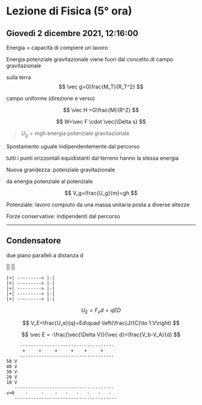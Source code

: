 # Lezione di Fisica (5° ora)
## Giovedì 2 dicembre 2021, 12:16:00

Energia = capacità di compiere un lavoro


Energia potenziale gravitazionale
viene fuori dal concetto di campo gravitazionale

sulla terra
$$
\vec g=G\frac{M_T}{R_T^2}
$$

campo uniforme (direzione e verso)


$$
\vec H =G\frac{M}{R^2}
$$



$$
W=\vec F \cdot \vec{\Delta s}
$$

> $U_g=mgh$
> energia potenziale gravitazionale


Spostamento uguale indipendentemente dal percorso


tutti i punti orizzontali equidistanti dal terreno hanno la stessa energia


Nuova grandezza: potenziale gravitazionale


da energia potenziale al potenziale


$$
V_g=\frac{U_g}{m}=gh
$$


Potenziale: lavoro compiuto da una massa unitaria posta a diverse altezze



Forze conservative: indipendenti dal percorso

---

## Condensatore

due piano paralleli a distanza d



||   || 




	|+| ---------> |-|
	|+| ---------> |-|
	|+| ---------> |-|
	|+| ---------> |-|
	|+| ---------> |-|



$$
U_E=F_ed=qED
$$


$$
V_E=\frac{U_e}{q}=Ed\quad \left(\frac{J}{C}\to 1 V\right)
$$


$$
\vec E = -\frac{\vec{\Delta V}}{\vec d}=\frac{V_b-V_A}{d}
$$


		 -----------------------------------
	      +     +     +     +    +     +
		 -----------------------------------
	50 V
	40 V
	30 V
	20 V 
	10 V
	   -------------------------------------
	v=0	   -     -    -   -   -   -   -   -  
	   --------------------------------------
<!--stackedit_data:
eyJoaXN0b3J5IjpbMTAzMDAxOTczOSwtMTUzMTU3NTY0MCwtNT
U1MDQ1NDIyLC0xMjIwNzEzNDg3XX0=
-->